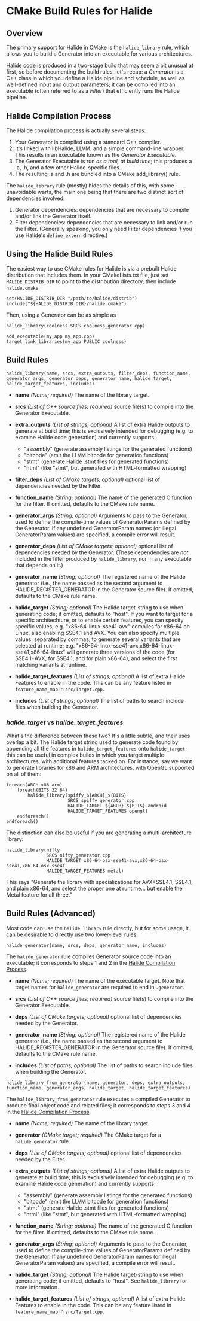 # CMake Build Rules for Halide

## Overview

The primary support for Halide in CMake is the `halide_library` rule, which
allows you to build a Generator into an executable for various architectures.

Halide code is produced in a two-stage build that may seem a bit unusual at
first, so before documenting the build rules, let's recap: a *Generator* is a 
C++ class in which you define a Halide pipeline and schedule, as well as 
well-defined input and output parameters; it can be compiled into an executable 
(often referred to as a *Filter*) that efficiently runs the Halide pipeline.

## Halide Compilation Process

The Halide compilation process is actually several steps:

1.  Your Generator is compiled using a standard C++ compiler.
2.  It's linked with libHalide, LLVM, and a simple command-line wrapper.
    This results in an executable known as the *Generator Executable*.
3.  The Generator Executable is run *as a tool, at build time*; this
    produces a .a, .h, and a few other Halide-specific files.
4.  The resulting .a and .h are bundled into a CMake add_library() rule.

The `halide_library` rule (mostly) hides the details of this, with some
unavoidable warts, the main one being that there are two distinct sort of 
dependencies involved:

1.  Generator dependencies: dependencies that are necessary to compile and/or link the
    Generator itself.
2.  Filter dependencies: dependencies that are necessary to link and/or run the Filter.
    (Generally speaking, you only need Filter dependencies if you use Halide's 
    `define_extern` directive.)

## Using the Halide Build Rules

The easiest way to use CMake rules for Halide is via a prebuilt Halide 
distribution that includes them. In your CMakeLists.txt file, just set
`HALIDE_DISTRIB_DIR` to point to the distribution directory, then include
`halide.cmake`:

    set(HALIDE_DISTRIB_DIR "/path/to/halide/distrib")
    include("${HALIDE_DISTRIB_DIR}/halide.cmake")

Then, using a Generator can be as simple as

    halide_library(coolness SRCS coolness_generator.cpp)

    add_executable(my_app my_app.cpp)
    target_link_libraries(my_app PUBLIC coolness)


## Build Rules

```
halide_library(name, srcs, extra_outputs, filter_deps, function_name, 
generator_args, generator_deps, generator_name, halide_target, 
halide_target_features, includes)
```

*   **name** *(Name; required)* The name of the library target.

*   **srcs** *(List of C++ source files; required)* source file(s) to compile into the
    Generator Executable.

*   **extra_outputs** *(List of strings; optional)* A list of extra Halide
    outputs to generate at build time; this is exclusively intended for
    debugging (e.g. to examine Halide code generation) and currently supports:

    *   "assembly" (generate assembly listings for the generated functions)
    *   "bitcode" (emit the LLVM bitcode for generation functions)
    *   "stmt" (generate Halide .stmt files for generated functions)
    *   "html" (like "stmt", but generated with HTML-formatted wrapping)

*   **filter_deps** *(List of CMake targets; optional)* optional list of dependencies
    needed by the Filter.

*   **function_name** *(String; optional)* The name of the generated C function
    for the filter. If omitted, defaults to the CMake rule name.

*   **generator_args** *(String; optional)* Arguments to pass to the Generator,
    used to define the compile-time values of GeneratorParams defined by the
    Generator. If any undefined GeneratorParam names (or illegal GeneratorParam
    values) are specified, a compile error will result.

*   **generator_deps** *(List of CMake targets; optional)* optional list of
    dependencies needed by the Generator. (These dependencies are *not* included
    in the filter produced by `halide_library`, nor in any executable that
    depends on it.)

*   **generator_name** *(String; optional)* The registered name of the Halide
    generator (i.e., the name passed as the second argument to HALIDE_REGISTER_GENERATOR
    in the Generator source file). If omitted, defaults to the CMake rule name.

*   **halide_target** *(String; optional)* The Halide target-string to
    use when generating code; if omitted, defaults to "host". If you want to target
    for a specific architechture, or to enable certain features, you can specify
    specific values, e.g. "x86-64-linux-sse41-avx" compiles for x86-64 on Linux, 
    also enabling SSE4.1 and AVX. You can also specify multiple values, separated
    by commas, to generate several variants that are selected at runtime; e.g.
    "x86-64-linux-sse41-avx,x86-64-linux-sse41,x86-64-linux" will generate
    three versions of the code (for SSE4.1+AVX, for SSE4.1, and for plain x86-64),
    and select the first matching variants at runtime.

*   **halide_target_features** *(List of strings; optional)* A list of extra
    Halide Features to enable in the code. This can be any feature listed in
    `feature_name_map` in `src/Target.cpp`.

*   **includes** *(List of strings; optional)* The list of paths to search
    include files when building the Generator.

### *halide_target* vs *halide_target_features*

What's the difference between these two? It's a little subtle, and their uses 
overlap a bit. The Halide target string used to generate code found by appending
all the features in `halide_target_features` onto `halide_target`; this can
be useful in complex builds in which you target multiple architectures,
with additional features tacked on. For instance, say we want to generate
libraries for x86 and ARM architectures, with OpenGL supported on all of them:

    foreach(ARCH x86 arm)
        foreach(BITS 32 64)
            halide_library(spiffy_${ARCH}_${BITS}
                           SRCS spiffy_generator.cpp
                           HALIDE_TARGET ${ARCH}-${BITS}-android
                           HALIDE_TARGET_FEATURES opengl)
        endforeach()
    endforeach()

The distinction can also be useful if you are generating a multi-architecture
library:

    halide_library(nifty
                   SRCS nifty_generator.cpp
                   HALIDE_TARGET x86-64-osx-sse41-avx,x86-64-osx-sse41,x86-64-osx-sse41
                   HALIDE_TARGET_FEATURES metal)

This says "Generate the library with specializations for AVX+SSE4.1, SSE4.1, and 
plain x86-64, and select the proper one at runtime... but enable the Metal feature
for all three."


## Build Rules (Advanced)

Most code can use the `halide_library` rule directly, but for some usage, it can
be desirable to directly use two lower-level rules.

```
halide_generator(name, srcs, deps, generator_name, includes)
```

The `halide_generator` rule compiles Generator source code into an executable;
it corresponds to steps 1 and 2 in the [Halide Compilation
Process](#halide-compilation-process).

*   **name** *(Name; required)* The name of the executable target. Note that
    target names for `halide_generator` are required to end in `.generator`.

*   **srcs** *(List of C++ source files; required)* source file(s) to compile into the
    Generator Executable.

*   **deps** *(List of CMake targets; optional)* optional list of dependencies needed
    by the Generator.

*   **generator_name** *(String; optional)* The registered name of the Halide
    generator (i.e., the name passed as the second argument to HALIDE_REGISTER_GENERATOR
    in the Generator source file). If omitted, defaults to the CMake rule name.

*   **includes** *(List of paths; optional)* The list of paths to search
    include files when building the Generator.

```
halide_library_from_generator(name, generator, deps, extra_outputs, 
function_name, generator_args, halide_target, halide_target_features)
```

The `halide_library_from_generator` rule executes a compiled Generator to
produce final object code and related files; it corresponds to steps 3 and 4 in
the [Halide Compilation Process](#halide-compilation-process).

*   **name** *(Name; required)* The name of the library target.

*   **generator** *(CMake target; required)* The CMake target for a `halide_generator`
    rule.

*   **deps** *(List of CMake targets; optional)* optional list of dependencies needed
    by the Filter.

*   **extra_outputs** *(List of strings; optional)* A list of extra Halide
    outputs to generate at build time; this is exclusively intended for
    debugging (e.g. to examine Halide code generation) and currently supports:

    *   "assembly" (generate assembly listings for the generated functions)
    *   "bitcode" (emit the LLVM bitcode for generation functions)
    *   "stmt" (generate Halide .stmt files for generated functions)
    *   "html" (like "stmt", but generated with HTML-formatted wrapping)

*   **function_name** *(String; optional)* The name of the generated C function
    for the filter. If omitted, defaults to the CMake rule name.

*   **generator_args** *(String; optional)* Arguments to pass to the Generator,
    used to define the compile-time values of GeneratorParams defined by the
    Generator. If any undefined GeneratorParam names (or illegal GeneratorParam
    values) are specified, a compile error will result.

*   **halide_target** *(String; optional)* The Halide target-string to
    use when generating code; if omitted, defaults to "host". See `halide_library`
    for more information.

*   **halide_target_features** *(List of strings; optional)* A list of extra
    Halide Features to enable in the code. This can be any feature listed in
    `feature_name_map` in `src/Target.cpp`.

